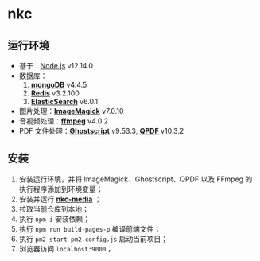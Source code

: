 # nkc

## 运行环境

- 基于：[Node.js](https://nodejs.org) v12.14.0 
- 数据库：
    1. **[mongoDB](https://www.mongodb.com)** v4.4.5
    2. **[Redis](https://redis.io/)** v3.2.100
    3. **[ElasticSearch](https://elastic.co)** v6.0.1
- 图片处理：**[ImageMagick](https://www.imagemagick.org)** v7.0.10
- 音视频处理：**[ffmpeg](https://www.ffmpeg.org/)** v4.0.2
- PDF 文件处理：**[Ghostscript](https://www.ghostscript.com/)** v9.53.3, **[QPDF](https://qpdf.sourceforge.io/)** v10.3.2


## 安装
1. 安装运行环境，并将 ImageMagick、Ghostscript、QPDF 以及 FFmpeg 的执行程序添加到环境变量；
2. 安装并运行 **[nkc-media](https://github.com/kccd/nkc-media)** ；
3. 拉取当前仓库到本地；
4. 执行 `npm i` 安装依赖；
5. 执行 `npm run build-pages-p` 编译前端文件；
6. 执行 `pm2 start pm2.config.js` 启动当前项目；
7. 浏览器访问 `localhost:9000`；